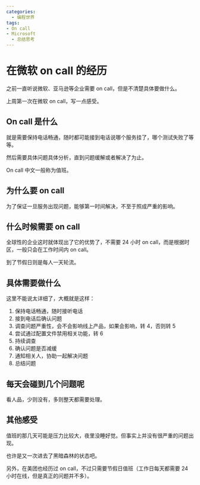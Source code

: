 ```yaml
---
categories:
  - 编程世界
tags:
- On call
- Microsoft
  - 总结思考
---
```


# 在微软 on call 的经历

之前一直听说微软、亚马逊等企业需要 on call，但是不清楚具体要做什么。

上周第一次在微软 on call，写一点感受。

## On call 是什么

就是需要保持电话畅通，随时都可能接到电话说哪个服务挂了，哪个测试失败了等等。

然后需要具体问题具体分析，直到问题缓解或者解决了为止。

On call 中文一般称为值班。

## 为什么要 on call

为了保证一旦服务出现问题，能够第一时间解决，不至于照成严重的影响。

## 什么时候需要 on call

全球性的企业这时就体现出了它的优势了，不需要 24 小时 on call，而是根据时区，一般只会在工作时间内 on call。

到了节假日则是每人一天轮流。

## 具体需要做什么

这里不能说太详细了，大概就是这样：

1. 保持电话畅通，随时接听电话
2. 接到电话后确认问题
3. 调查问题严重性，会不会影响线上产品，如果会影响，转 4，否则转 5
4. 尝试通过配置文件禁用相关功能，转 6
5. 持续调查
6. 确认问题是否减缓
7. 通知相关人，协助一起解决问题
8. 总结问题

## 每天会碰到几个问题呢

看人品，少则没有，多则整天都需要处理。

## 其他感受

值班的那几天可能是压力比较大，夜里没睡好觉。但事实上并没有很严重的问题出现。

也许是又一次进去了黑暗森林的状态吧。

另外，在美团也经历过 on call，不过只需要节假日值班（工作日每天都需要 24 小时在线，但是真正的问题并不多）。
